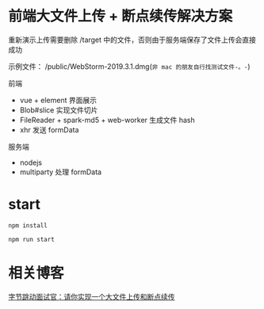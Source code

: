 # 前端大文件上传 + 断点续传解决方案

重新演示上传需要删除 /target 中的文件，否则由于服务端保存了文件上传会直接成功

示例文件： /public/WebStorm-2019.3.1.dmg(`非 mac 的朋友自行找测试文件-。-`)


前端
* vue + element 界面展示
* Blob#slice 实现文件切片
* FileReader + spark-md5 + web-worker 生成文件 hash
* xhr 发送 formData

服务端
* nodejs
* multiparty 处理 formData

# start

```
npm install
```

```
npm run start
```

# 相关博客
[字节跳动面试官：请你实现一个大文件上传和断点续传](https://juejin.im/post/5dff8a26e51d4558105420ed
)
